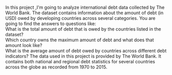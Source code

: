 In this project ,I'm going to analyze international debt data collected by The World Bank. The dataset contains information about the amount of debt (in USD) owed by developing countries across several categories. You are going to find the answers to questions like:      
What is the total amount of debt that is owed by the countries listed in the dataset?    
Which country owns the maximum amount of debt and what does that amount look like?     
What is the average amount of debt owed by countries across different debt indicators? 
The data used in this project is provided by The World Bank. It contains both national and regional debt statistics for several countries across the globe as recorded from 1970 to 2015.
